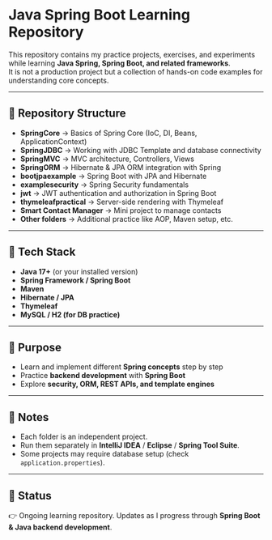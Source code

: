 # Java Spring Boot Learning Repository

This repository contains my practice projects, exercises, and experiments while learning **Java Spring, Spring Boot, and related frameworks**.  
It is not a production project but a collection of hands-on code examples for understanding core concepts.

---

## 📂 Repository Structure

- **SpringCore** → Basics of Spring Core (IoC, DI, Beans, ApplicationContext)
- **SpringJDBC** → Working with JDBC Template and database connectivity
- **SpringMVC** → MVC architecture, Controllers, Views
- **SpringORM** → Hibernate & JPA ORM integration with Spring
- **bootjpaexample** → Spring Boot with JPA and Hibernate
- **examplesecurity** → Spring Security fundamentals
- **jwt** → JWT authentication and authorization in Spring Boot
- **thymeleafpractical** → Server-side rendering with Thymeleaf
- **Smart Contact Manager** → Mini project to manage contacts
- **Other folders** → Additional practice like AOP, Maven setup, etc.

---

## 🚀 Tech Stack

- **Java 17+** (or your installed version)
- **Spring Framework / Spring Boot**
- **Maven**
- **Hibernate / JPA**
- **Thymeleaf**
- **MySQL / H2 (for DB practice)**

---

## 🎯 Purpose

- Learn and implement different **Spring concepts** step by step  
- Practice **backend development** with **Spring Boot**  
- Explore **security, ORM, REST APIs, and template engines**  

---

## 📝 Notes

- Each folder is an independent project.  
- Run them separately in **IntelliJ IDEA** / **Eclipse** / **Spring Tool Suite**.  
- Some projects may require database setup (check `application.properties`).  

---

## 📌 Status

👉 Ongoing learning repository. Updates as I progress through **Spring Boot & Java backend development**.
